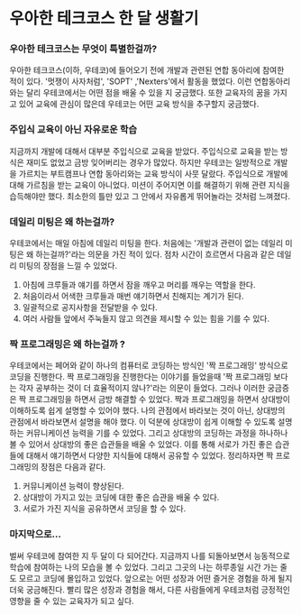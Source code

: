 # 우아한 테크코스 한 달 생활기

### 우아한 테크코스는 무엇이 특별한걸까?

우아한 테크코스(이하, 우테코)에 들어오기 전에 개발과 관련된 연합 동아리에 참여한 적이 있다. '멋쟁이 사자처럼', 'SOPT' ,'Nexters'에서 활동을 했었다. 이런 연합동아리와는 달리 우테코에서는 어떤 점을 배울 수 있을 지 궁금했다. 또한 교육자의 꿈을 가지고 있어 교육에 관심이 많은데 우테코는 어떤 교육 방식을 추구할지 궁금했다.

### 주입식 교육이 아닌 자유로운 학습

지금까지 개발에 대해서 대부분 주입식으로 교육을 받았다. 주입식으로 교육을 받는 방식은 재미도 없었고 금방 잊어버리는 경우가 많았다. 하지만 우테코는 일방적으로 개발을 가르치는 부트캠프나 연합 동아리와는 교육 방식이 사뭇 달랐다. 주입식으로 개발에 대해 가르침을 받는 교육이 아니었다. 미션이 주어지면 이를 해결하기 위해 관련 지식을 습득해야만 했다. 최소한의 틀만 있고 그 안에서 자유롭게 뛰어놀라는 것처럼 느껴졌다.

### 데일리 미팅은 왜 하는걸까?

우테코에서는 매일 아침에 데일리 미팅을 한다. 처음에는 '개발과 관련이 없는 데일리 미팅은 왜 하는걸까?'라는 의문을 가진 적이 있다. 점차 시간이 흐르면서 다음과 같은 데일리 미팅의 장점을 느낄 수 있었다. 

1. 아침에 크루들과 얘기를 하면서 잠을 깨우고 머리를 깨우는 역할을 한다. 
2. 처음이라서 어색한 크루들과 매번 얘기하면서 친해지는 계기가 된다. 
3. 일괄적으로 공지사항을 전달받을 수 있다.
4. 여러 사람들 앞에서 주눅들지 않고 의견을 제시할 수 있는 힘을 기를 수 있다.

### 짝 프로그래밍은 왜 하는걸까 ?

우테코에서는 페어와 같이 하나의 컴퓨터로 코딩하는 방식인 '짝 프로그래밍' 방식으로 코딩을 진행한다. 짝 프로그래밍을 진행한다는 이야기를 들었을때 '짝 프로그래밍 보다는 각자 공부하는 것이 더 효율적이지 않나?'라는 의문이 들었다. 그러나 이러한 궁금증은 짝 프로그래밍을 하면서 금방 해결할 수 있었다. 짝과 프로그래밍을 하면서 상대방이 이해하도록 쉽게 설명할 수 있어야 했다. 나의 관점에서 바라보는 것이 아닌, 상대방의 관점에서 바라보면서 설명을 해야 했다. 이 덕분에 상대방이 쉽게 이해할 수 있도록 설명하는 커뮤니케이션 능력을 기를 수 있었다. 그리고 상대방의 코딩하는 과정을 하나하나 볼 수 있어서 상대방의 좋은 습관들을 배울 수 있었다. 이를 통해 서로가 가진 좋은 습관들에 대해서 얘기하면서 다양한 지식들에 대해서 공유할 수 있었다. 정리하자면 짝 프로그래밍의 장점은 다음과 같다.

1. 커뮤니케이션 능력이 향상된다. 
2. 상대방이 가지고 있는 코딩에 대한 좋은 습관을 배울 수 있다.
3. 서로가 가진 지식을 공유하면서 코딩을 할 수 있다. 

### 마지막으로...

벌써 우테코에 참여한 지 두 달이 다 되어간다. 지금까지 나를 되돌아보면서 능동적으로 학습에 참여하는 나의 모습을 볼 수 있었다. 그리고 그곳의 나는 하루종일 시간 가는 줄도 모르고 코딩에 몰입하고 있었다. 앞으로는 어떤 성장과 어떤 즐거운 경험을 하게 될지 더욱 궁금해진다. 빨리 많은 성장과 경험을 해서, 다른 사람들에게 우테코처럼 긍정적인 영향을 줄 수 있는 교육자가 되고 싶다.

